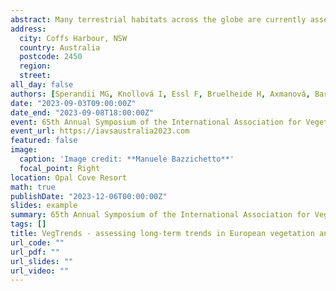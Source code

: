 ```yaml
---
abstract: Many terrestrial habitats across the globe are currently assessed as "threatened", and the extent to which existing protected areas effectively safeguard biodiversity is debated. With many ecosystem services depending on plants, reliable estimates of long-term vegetation change are needed as a benchmark for future monitoring and reporting, as well as to plan and undertake effective conservation measures. We hereby present VegTrends, a new EU-funded project aimed at i) providing a multi-habitat and multi-faceted assessment of temporal vegetation changes across plant communities and species; ii) evaluating the effectiveness of protected areas in conserving European habitats. Building on an unprecedented number of previously-disconnected datasets now included in the ReSurveyEurope database, VegTrends will allow producing the first comprehensive and representative report of temporal trends in the vegetation of European open habitats accounting for the effects of protection status (Natura2000 + Emerald Network). Besides assessing compositional shifts and quantifying changes in taxonomic, functional and phylogenetic diversity metrics, we will analyse trends in biological variables defining changes in conservation status (e.g. richness and cover of habitat specialist, threatened and alien species) and investigate whether they differ based on protection status. Moreover, we will identify driving mechanisms (turnover vs nestedness, gain vs loss) and test for the exceptionality of observed changes. This will allow pinpointing habitats and species that underwent the strongest changes, with important implications for habitat conservation.
address:
  city: Coffs Harbour, NSW
  country: Australia
  postcode: 2450
  region:
  street:
all_day: false
authors: [Sperandii MG, Knollová I, Essl F, Bruelheide H, Axmanová, Barták V, Lososová Z, ReSurveyEurope data contributors, Chytrý M]
date: "2023-09-03T09:00:00Z"
date_end: "2023-09-08T18:00:00Z"
event: 65th Annual Symposium of the International Association for Vegetation Science - The Future of Vegetation in the 22nd Century
event_url: https://iavsaustralia2023.com
featured: false
image:
  caption: 'Image credit: **Manuele Bazzichetto**'
  focal_point: Right
location: Opal Cove Resort
math: true
publishDate: "2023-12-06T00:00:00Z"
slides: example
summary: 65th Annual Symposium of the International Association for Vegetation Science - The Future of Vegetation in the 22nd Century. 03-08 Septermber 2023, Coffs Harbour, NSW, Australia
tags: []
title: VegTrends - assessing long-term trends in European vegetation and evaluating protected areas effectiveness
url_code: ""
url_pdf: ""
url_slides: ""
url_video: ""
---
```

